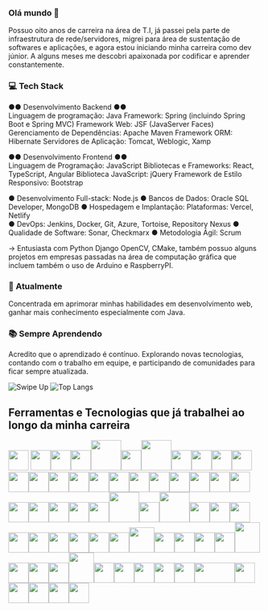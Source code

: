 ### Olá mundo 👋

Possuo oito anos de carreira na área de T.I,  já passei pela parte de infraestrutura de rede/servidores, migrei para área de sustentação de softwares e aplicações, e agora estou iniciando minha carreira como dev júnior. A alguns meses me descobri apaixonada por codificar e aprender constantemente.

### 💻 Tech Stack

●● Desenvolvimento Backend ●●   
Linguagem de programação: Java
Framework: Spring (incluindo Spring Boot e Spring MVC)
Framework Web: JSF (JavaServer Faces)
Gerenciamento de Dependências: Apache Maven
Framework ORM: Hibernate
Servidores de Aplicação: Tomcat, Weblogic, Xamp

●● Desenvolvimento Frontend ●●    
Linguagem de Programação: JavaScript
Bibliotecas e Frameworks: React, TypeScript, Angular
Biblioteca JavaScript: jQuery
Framework de Estilo Responsivo: Bootstrap

● Desenvolvimento Full-stack: Node.js
● Bancos de Dados: Oracle SQL Developer,  MongoDB
● Hospedagem e Implantação: Plataformas: Vercel, Netlify  
● DevOps: Jenkins, Docker, Git, Azure, Tortoise, Repository Nexus 
● Qualidade de Software: Sonar, Checkmarx
● Metodologia Ágil: Scrum

→ Entusiasta com Python Django OpenCV, CMake, também possuo alguns projetos em empresas passadas na área de computação gráfica que incluem também o uso de Arduino e RaspberryPI. 

### 🚀 Atualmente

Concentrada em aprimorar minhas habilidades em desenvolvimento web, ganhar mais conhecimento especialmente com Java. 

### 📚 Sempre Aprendendo

Acredito que o aprendizado é contínuo. Explorando novas tecnologias, contando com o trabalho em equipe, e participando de comunidades para ficar sempre atualizada.

![Swipe Up](https://media.giphy.com/media/4GaHBQh3f4jBEpbQvP/giphy.gif)
![Top Langs](https://github-readme-stats.vercel.app/api/top-langs/?username=dearluana&layout=compact)

<!-- <picture>
  <source
    srcset="https://github-readme-stats.vercel.app/api?username=dearluana&show_icons=true&pt-br&theme=dark"
    media="(prefers-color-scheme: dark)"
  />
  <source
    srcset="https://github-readme-stats.vercel.app/api?username=dearluana&show_icons=true&pt-br"
    media="(prefers-color-scheme: light), (prefers-color-scheme: no-preference)"
  />
  <img src="https://github-readme-stats.vercel.app/api?username=dearluana&show_icons=true&pt-br" />
</picture> -->

## Ferramentas e Tecnologias que já trabalhei ao longo da minha carreira
    
<img loading="lazy" src="https://cdn.jsdelivr.net/gh/devicons/devicon/icons/anaconda/anaconda-original.svg" width="40" height="40"/> <img loading="lazy" src="https://cdn.jsdelivr.net/gh/devicons/devicon/icons/androidstudio/androidstudio-original.svg" width="40" height="40"/><img loading="lazy" src="https://cdn.jsdelivr.net/gh/devicons/devicon/icons/apache/apache-original-wordmark.svg" width="40" height="40"/><img loading="lazy" src="https://cdn.jsdelivr.net/gh/devicons/devicon/icons/arduino/arduino-original-wordmark.svg" width="40" height="40"/><img loading="lazy" src="https://cdn.jsdelivr.net/gh/devicons/devicon/icons/azure/azure-original-wordmark.svg" width="60" height="60"/><img loading="lazy" src="https://cdn.jsdelivr.net/gh/devicons/devicon/icons/bash/bash-original.svg" width="40" height="40"/><img loading="lazy" src="https://cdn.jsdelivr.net/gh/devicons/devicon/icons/centos/centos-original-wordmark.svg" width="60" height="60"/><img loading="lazy" src="https://cdn.jsdelivr.net/gh/devicons/devicon/icons/docker/docker-original-wordmark.svg" width="40" height="40"/><img loading="lazy" src="https://cdn.jsdelivr.net/gh/devicons/devicon/icons/fedora/fedora-original.svg" width="40" height="40"/><img loading="lazy" src="https://cdn.jsdelivr.net/gh/devicons/devicon/icons/figma/figma-original.svg" width="40" height="40"/><img loading="lazy" src="https://cdn.jsdelivr.net/gh/devicons/devicon/icons/git/git-original.svg" width="40" height="40"/><img loading="lazy" src="https://cdn.jsdelivr.net/gh/devicons/devicon/icons/grafana/grafana-original.svg" width="40" height="40"/><img loading="lazy" src="https://cdn.jsdelivr.net/gh/devicons/devicon/icons/grails/grails-original.svg" width="40" height="40"/><img loading="lazy" src="https://cdn.jsdelivr.net/gh/devicons/devicon/icons/javascript/javascript-original.svg" width="40" height="40"/><img loading="lazy" src="https://cdn.jsdelivr.net/gh/devicons/devicon/icons/java/java-original-wordmark.svg" width="40" height="40"/><img loading="lazy" src="https://cdn.jsdelivr.net/gh/devicons/devicon/icons/jenkins/jenkins-original.svg" width="40" height="40"/><img loading="lazy" src="https://cdn.jsdelivr.net/gh/devicons/devicon/icons/jetbrains/jetbrains-original.svg" width="40" height="40"/><img loading="lazy" src="https://cdn.jsdelivr.net/gh/devicons/devicon/icons/jira/jira-original.svg" width="40" height="40"/><img loading="lazy" src="https://cdn.jsdelivr.net/gh/devicons/devicon/icons/jquery/jquery-plain-wordmark.svg" width="40" height="40"/><img loading="lazy" src="https://cdn.jsdelivr.net/gh/devicons/devicon/icons/linux/linux-original.svg" width="40" height="40"/><img loading="lazy" src="https://cdn.jsdelivr.net/gh/devicons/devicon/icons/nodejs/nodejs-original.svg" width="40" height="40"/><img loading="lazy" src="https://cdn.jsdelivr.net/gh/devicons/devicon/icons/npm/npm-original-wordmark.svg" width="40" height="40"/><img loading="lazy" src="https://cdn.jsdelivr.net/gh/devicons/devicon/icons/opencv/opencv-original-wordmark.svg" width="40" height="40"/><img loading="lazy" src="https://cdn.jsdelivr.net/gh/devicons/devicon/icons/oracle/oracle-original.svg" width="40" height="40"/><img loading="lazy" src="https://cdn.jsdelivr.net/gh/devicons/devicon/icons/photoshop/photoshop-plain.svg" width="40" height="40"/><img loading="lazy" src="https://cdn.jsdelivr.net/gh/devicons/devicon/icons/php/php-original.svg" width="40" height="40"/><img loading="lazy" src="https://cdn.jsdelivr.net/gh/devicons/devicon/icons/postgresql/postgresql-original-wordmark.svg" width="40" height="40"/><img loading="lazy" src="https://cdn.jsdelivr.net/gh/devicons/devicon/icons/putty/putty-original.svg" width="40" height="40"/><img loading="lazy" src="https://cdn.jsdelivr.net/gh/devicons/devicon/icons/pycharm/pycharm-original-wordmark.svg" width="60" height="60"/><img loading="lazy" src="https://cdn.jsdelivr.net/gh/devicons/devicon/icons/python/python-original-wordmark.svg" width="40" height="40"/><img loading="lazy" src="https://cdn.jsdelivr.net/gh/devicons/devicon/icons/raspberrypi/raspberrypi-original-wordmark.svg" width="60" height="60"/><img loading="lazy" src="https://cdn.jsdelivr.net/gh/devicons/devicon/icons/react/react-original-wordmark.svg" width="40" height="40"/><img loading="lazy" src="https://cdn.jsdelivr.net/gh/devicons/devicon/icons/sourcetree/sourcetree-original-wordmark.svg" width="40" height="40"/><img loading="lazy" src="https://cdn.jsdelivr.net/gh/devicons/devicon/icons/spring/spring-original-wordmark.svg" width="40" height="40"/><img loading="lazy" src="https://cdn.jsdelivr.net/gh/devicons/devicon/icons/tomcat/tomcat-original-wordmark.svg" width="40" height="40"/><img loading="lazy" src="https://cdn.jsdelivr.net/gh/devicons/devicon/icons/tortoisegit/tortoisegit-original.svg" width="40" height="40"/><img loading="lazy" src="https://cdn.jsdelivr.net/gh/devicons/devicon/icons/trello/trello-plain.svg" width="40" height="40"/><img loading="lazy" src="https://cdn.jsdelivr.net/gh/devicons/devicon/icons/typescript/typescript-original.svg" width="40" height="40"/><img loading="lazy" src="https://cdn.jsdelivr.net/gh/devicons/devicon/icons/ubuntu/ubuntu-plain-wordmark.svg" width="40" height="40"/><img loading="lazy" src="https://cdn.jsdelivr.net/gh/devicons/devicon/icons/vscode/vscode-original-wordmark.svg" width="40" height="40"/><img loading="lazy" src="https://cdn.jsdelivr.net/gh/devicons/devicon/icons/yarn/yarn-original-wordmark.svg" width="50" height="50"/><img loading="lazy" src="https://cdn.jsdelivr.net/gh/devicons/devicon/icons/bootstrap/bootstrap-original-wordmark.svg" width="40" height="40"/><img loading="lazy" src="https://cdn.jsdelivr.net/gh/devicons/devicon/icons/cmake/cmake-original-wordmark.svg" width="40" height="40"/><img loading="lazy" src="https://cdn.jsdelivr.net/gh/devicons/devicon/icons/debian/debian-original-wordmark.svg" width="40" height="40"/><img loading="lazy" src="https://cdn.jsdelivr.net/gh/devicons/devicon/icons/django/django-plain-wordmark.svg" width="40" height="40"/><img loading="lazy" src="https://cdn.jsdelivr.net/gh/devicons/devicon/icons/numpy/numpy-original-wordmark.svg" width="50" height="60"/><img loading="lazy" src="https://cdn.jsdelivr.net/gh/devicons/devicon/icons/redhat/redhat-original-wordmark.svg" width="40" height="40"/><img loading="lazy" src="https://cdn.jsdelivr.net/gh/devicons/devicon/icons/salesforce/salesforce-original.svg" width="40" height="40"/><img loading="lazy" src="https://cdn.jsdelivr.net/gh/devicons/devicon/icons/vim/vim-original.svg" width="40" height="40"/><img loading="lazy" src="https://cdn.jsdelivr.net/gh/devicons/devicon/icons/opengl/opengl-original.svg" width="50" height="60"/><img loading="lazy" src="https://cdn.jsdelivr.net/gh/devicons/devicon/icons/angularjs/angularjs-original.svg" width="40" height="40"/><img loading="lazy" src="https://static-00.iconduck.com/assets.00/hibernate-icon-1965x2048-cl94vxbt.png" width="40" height="40"/><img loading="lazy" src="https://th.bing.com/th/id/R.75f179fad67870e6fc4533e6adc2dcec?rik=bgrWNcZzKGIanw&pid=ImgRaw&r=0" width="40" height="40"/><img loading="lazy" src="https://cdn.freebiesupply.com/logos/large/2x/eclipse-11-logo-png-transparent.png" width="40" height="40"/><img loading="lazy" src="https://3.bp.blogspot.com/-S-C5yPWIpxg/WNhgNlcVOOI/AAAAAAAAF58/hEIy78hBWaAemGcEY9Trd8HiNLTkDzVpwCLcB/s1600/XAMPP.png" width="40" height="40"/><img loading="lazy" src="https://static-00.iconduck.com/assets.00/sonarqube-icon-2048x499-b6mw67zs.png" width="80" height="40"/><img loading="lazy" src="https://pluspng.com/img-png/logo-mongodb-png-hundreds-of-popular-mongodb-articles-400.png" width="40" height="40"/><img loading="lazy" src="https://www.svgrepo.com/show/361653/vercel-logo.svg" width="40" height="40"/><img loading="lazy" src="https://cdn.icon-icons.com/icons2/2107/PNG/64/file_type_netlify_icon_130354.png" width="40" height="40"/><img loading="lazy" src="https://www.cybercon.com/wp-content/uploads/2019/01/winSvr.png" width="40" height="40"/><img loading="lazy" src="https://cdn.icon-icons.com/icons2/2415/PNG/512/gitlab_original_logo_icon_146503.png" width="40" height="40"/>

   
